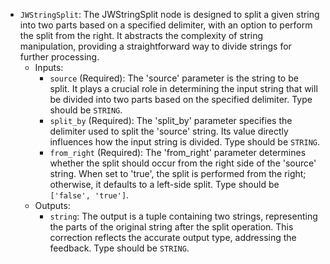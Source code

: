 - `JWStringSplit`: The JWStringSplit node is designed to split a given string into two parts based on a specified delimiter, with an option to perform the split from the right. It abstracts the complexity of string manipulation, providing a straightforward way to divide strings for further processing.
    - Inputs:
        - `source` (Required): The 'source' parameter is the string to be split. It plays a crucial role in determining the input string that will be divided into two parts based on the specified delimiter. Type should be `STRING`.
        - `split_by` (Required): The 'split_by' parameter specifies the delimiter used to split the 'source' string. Its value directly influences how the input string is divided. Type should be `STRING`.
        - `from_right` (Required): The 'from_right' parameter determines whether the split should occur from the right side of the 'source' string. When set to 'true', the split is performed from the right; otherwise, it defaults to a left-side split. Type should be `['false', 'true']`.
    - Outputs:
        - `string`: The output is a tuple containing two strings, representing the parts of the original string after the split operation. This correction reflects the accurate output type, addressing the feedback. Type should be `STRING`.
